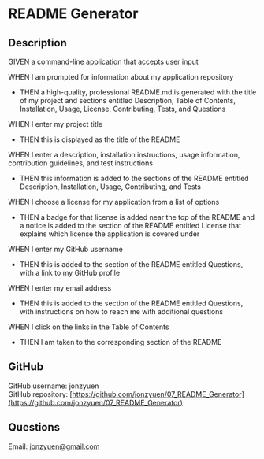 
# README Generator

## Description
GIVEN a command-line application that accepts user input

WHEN I am prompted for information about my application repository
* THEN a high-quality, professional README.md is generated with the title of my project and sections entitled Description, Table of Contents, Installation, Usage, License, Contributing, Tests, and Questions

WHEN I enter my project title
* THEN this is displayed as the title of the README

WHEN I enter a description, installation instructions, usage information, contribution guidelines, and test instructions
* THEN this information is added to the sections of the README entitled Description, Installation, Usage, Contributing, and Tests

WHEN I choose a license for my application from a list of options
* THEN a badge for that license is added near the top of the README and a notice is added to the section of the README entitled License that explains which license the application is covered under

WHEN I enter my GitHub username
* THEN this is added to the section of the README entitled Questions, with a link to my GitHub profile

WHEN I enter my email address
* THEN this is added to the section of the README entitled Questions, with instructions on how to reach me with additional questions

WHEN I click on the links in the Table of Contents
* THEN I am taken to the corresponding section of the README

## GitHub
GitHub username: jonzyuen</br>
GitHub repository: [https://github.com/jonzyuen/07_README_Generator](https://github.com/jonzyuen/07_README_Generator)

## Questions
Email: jonzyuen@gmail.com
  